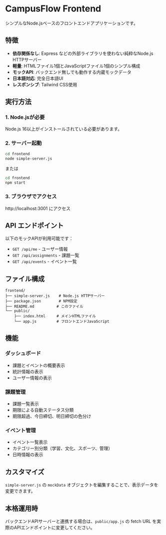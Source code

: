 # CampusFlow Frontend

シンプルなNode.jsベースのフロントエンドアプリケーションです。

## 特徴

- **依存関係なし**: Express などの外部ライブラリを使わない純粋なNode.js HTTPサーバー
- **軽量**: HTMLファイル1個とJavaScriptファイル1個のシンプル構成
- **モックAPI**: バックエンド無しでも動作する内蔵モックデータ
- **日本語対応**: 完全日本語UI
- **レスポンシブ**: Tailwind CSS使用

## 実行方法

### 1. Node.jsが必要
Node.js 16以上がインストールされている必要があります。

### 2. サーバー起動
```bash
cd frontend
node simple-server.js
```

または

```bash
cd frontend  
npm start
```

### 3. ブラウザでアクセス
http://localhost:3001 にアクセス

## API エンドポイント

以下のモックAPIが利用可能です：

- `GET /api/me` - ユーザー情報
- `GET /api/assignments` - 課題一覧  
- `GET /api/events` - イベント一覧

## ファイル構成

```
frontend/
├── simple-server.js    # Node.js HTTPサーバー
├── package.json        # NPM設定
├── README.md          # このファイル
└── public/
    ├── index.html     # メインHTMLファイル
    └── app.js         # フロントエンドJavaScript
```

## 機能

### ダッシュボード
- 課題とイベントの概要表示
- 統計情報の表示
- ユーザー情報の表示

### 課題管理
- 課題一覧表示
- 期限による自動ステータス分類
- 期限超過、今日締切、明日締切の色分け

### イベント管理  
- イベント一覧表示
- カテゴリー別分類（学習、文化、スポーツ、管理）
- 日時情報の表示

## カスタマイズ

`simple-server.js` の `mockData` オブジェクトを編集することで、表示データを変更できます。

## 本格運用時

バックエンドAPIサーバーと連携する場合は、`public/app.js` の fetch URL を実際のAPIエンドポイントに変更してください。